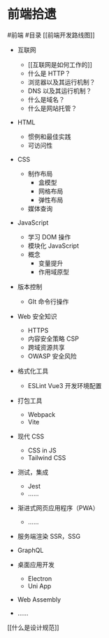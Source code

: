 # 前端拾遗
#前端 #目录
[[前端开发路线图]]
- 互联网
  - [[互联网是如何工作的]]
  - 什么是 HTTP？
  - 浏览器以及其运行机制？
  - DNS 以及其运行机制？
  - 什么是域名？
  - 什么是网站托管？
- HTML
  - 惯例和最佳实践
  - 可访问性
- CSS
  - 制作布局
    - 盒模型
    - 网格布局
    - 弹性布局
  - 媒体查询

- JavaScript
  - 学习 DOM 操作
  - 模块化 JavaScript
  - 概念
    - 变量提升
    - 作用域原型
- 版本控制
  - GIt 命令行操作
- Web 安全知识
  - HTTPS
  - 内容安全策略 CSP
  - 跨域资源共享
  - OWASP 安全风险
- 格式化工具
  - ESLint Vue3 开发环境配置
- 打包工具
  - Webpack
  - Vite
- 现代 CSS
  - CSS in JS
  - Tailwind CSS

- 测试，集成
  - Jest
  - ……
- 渐进式网页应用程序（PWA）
  - ……
- 服务端渲染 SSR，SSG
- GraphQL
- 桌面应用开发
  - Electron
  - Uni App
- Web Assembly
- ……

[[什么是设计规范]]
